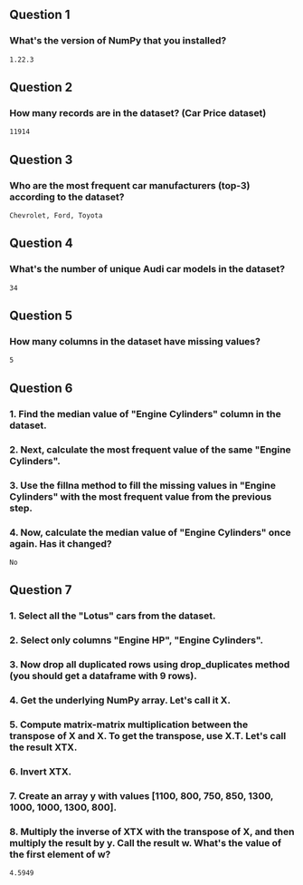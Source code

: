 ## Question 1
### What's the version of NumPy that you installed?
```
1.22.3
```
## Question 2
### How many records are in the dataset? (Car Price dataset)
```
11914
```
## Question 3
### Who are the most frequent car manufacturers (top-3) according to the dataset?
```
Chevrolet, Ford, Toyota
```
## Question 4
### What's the number of unique Audi car models in the dataset?
```
34
```
## Question 5
### How many columns in the dataset have missing values?
```
5
```
## Question 6
### 1. Find the median value of "Engine Cylinders" column in the dataset.

### 2. Next, calculate the most frequent value of the same "Engine Cylinders".

### 3. Use the fillna method to fill the missing values in "Engine Cylinders" with the most frequent value from the previous step.

### 4. Now, calculate the median value of "Engine Cylinders" once again. Has it changed?
```
No
```
## Question 7
### 1. Select all the "Lotus" cars from the dataset.
### 2. Select only columns "Engine HP", "Engine Cylinders".
### 3. Now drop all duplicated rows using drop_duplicates method (you should get a dataframe with 9 rows).
### 4. Get the underlying NumPy array. Let's call it X.
### 5. Compute matrix-matrix multiplication between the transpose of X and X. To get the transpose, use X.T. Let's call the result XTX.
### 6. Invert XTX.
### 7. Create an array y with values [1100, 800, 750, 850, 1300, 1000, 1000, 1300, 800].
### 8. Multiply the inverse of XTX with the transpose of X, and then multiply the result by y. Call the result w. What's the value of the first element of w?
```
4.5949
```